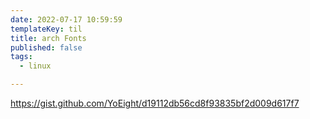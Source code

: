 ```yaml
---
date: 2022-07-17 10:59:59
templateKey: til
title: arch Fonts
published: false
tags:
  - linux

---
```


https://gist.github.com/YoEight/d19112db56cd8f93835bf2d009d617f7
